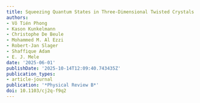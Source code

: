 ```yaml
---
title: Squeezing Quantum States in Three-Dimensional Twisted Crystals
authors:
- Võ Tién Phong
- Kason Kunkelmann
- Christophe De Beule
- Mohammed M. Al Ezzi
- Robert-Jan Slager
- Shaffique Adam
- E. J. Mele
date: '2025-06-01'
publishDate: '2025-10-14T12:09:40.743435Z'
publication_types:
- article-journal
publication: '*Physical Review B*'
doi: 10.1103/cj2q-f9q2
---
```

